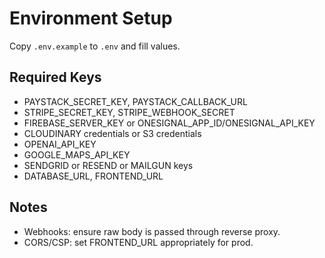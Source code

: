 # Environment Setup

Copy `.env.example` to `.env` and fill values.

## Required Keys

- PAYSTACK_SECRET_KEY, PAYSTACK_CALLBACK_URL
- STRIPE_SECRET_KEY, STRIPE_WEBHOOK_SECRET
- FIREBASE_SERVER_KEY or ONESIGNAL_APP_ID/ONESIGNAL_API_KEY
- CLOUDINARY credentials or S3 credentials
- OPENAI_API_KEY
- GOOGLE_MAPS_API_KEY
- SENDGRID or RESEND or MAILGUN keys
- DATABASE_URL, FRONTEND_URL

## Notes

- Webhooks: ensure raw body is passed through reverse proxy.
- CORS/CSP: set FRONTEND_URL appropriately for prod.
